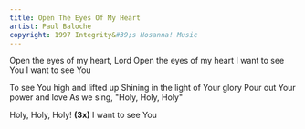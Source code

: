 ```yaml
---
title: Open The Eyes Of My Heart
artist: Paul Baloche
copyright: 1997 Integrity&#39;s Hosanna! Music
---
```


Open the eyes of my heart, Lord
Open the eyes of my heart
I want to see You
I want to see You

To see You high and lifted up
Shining in the light of Your glory
Pour out Your power and love
As we sing, "Holy, Holy, Holy"

Holy, Holy, Holy!    <strong>(3x)</strong>
I want to see You